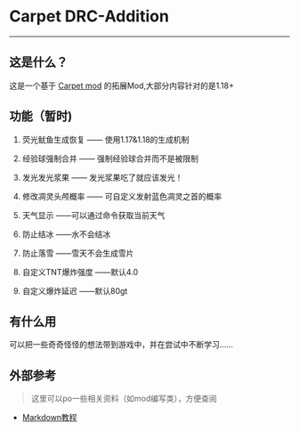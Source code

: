 
# Carpet DRC-Addition
___
## 这是什么？
这是一个基于 [Carpet mod](https://github.com/gnembon/fabric-carpet) 的拓展Mod,大部分内容针对的是1.18+

## 功能（暂时)

1. 荧光鱿鱼生成恢复 —— 使用1.17&1.18的生成机制


2. 经验球强制合并 —— 强制经验球合并而不是被限制   


3. 发光发光浆果 —— 发光浆果吃了就应该发光！

4. 修改凋灵头颅概率 —— 可自定义发射蓝色凋灵之首的概率

5. 天气显示 ——可以通过命令获取当前天气

6. 防止结冰 ——水不会结冰

7. 防止落雪 ——雪天不会生成雪片

8. 自定义TNT爆炸强度 ——默认4.0

9. 自定义爆炸延迟 ——默认80gt

## 有什么用
可以把一些奇奇怪怪的想法带到游戏中，并在尝试中不断学习……

## 外部参考
> 这里可以po一些相关资料（如mod编写类），方便查阅

* [Markdown教程](https://www.runoob.com/markdown/md-tutorial.html)
